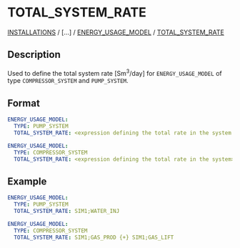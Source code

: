# TOTAL_SYSTEM_RATE
 
[INSTALLATIONS](/about/references/INSTALLATIONS.md) / [...] / 
[ENERGY_USAGE_MODEL](/about/references/ENERGY_USAGE_MODEL.md) / 
[TOTAL_SYSTEM_RATE](/about/references/TOTAL_SYSTEM_RATE.md)

## Description
Used to define the total system rate [Sm<sup>3</sup>/day] for `ENERGY_USAGE_MODEL` of type `COMPRESSOR_SYSTEM`
and `PUMP_SYSTEM`.

## Format
~~~~~~~~yaml
ENERGY_USAGE_MODEL:
  TYPE: PUMP_SYSTEM
  TOTAL_SYSTEM_RATE: <expression defining the total rate in the system [Sm3/day]>
~~~~~~~~

~~~~~~~~yaml
ENERGY_USAGE_MODEL:
  TYPE: COMPRESSOR_SYSTEM
  TOTAL_SYSTEM_RATE: <expression defining the total rate in the system>
~~~~~~~~

## Example
~~~~~~~~yaml
ENERGY_USAGE_MODEL:
  TYPE: PUMP_SYSTEM
  TOTAL_SYSTEM_RATE: SIM1;WATER_INJ
~~~~~~~~

~~~~~~~~yaml
ENERGY_USAGE_MODEL:
  TYPE: COMPRESSOR_SYSTEM
  TOTAL_SYSTEM_RATE: SIM1;GAS_PROD {+} SIM1;GAS_LIFT
~~~~~~~~

